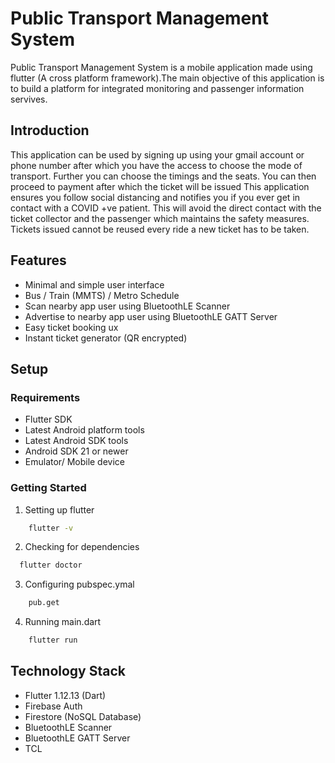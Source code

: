 # Public Transport Management System

Public Transport Management System is a mobile application made using flutter (A cross platform framework).The main objective of this application is to build a platform for integrated monitoring and passenger information servives. 

## Introduction

This application can be used by signing up using your gmail account or phone number after which you have the access to choose the mode of transport. Further you can choose the timings and the seats. You can then proceed to payment after which the ticket will be issued
This application ensures you follow social distancing and notifies you if you ever get in contact with a COVID +ve patient.
This will avoid the direct contact with the ticket collector and the passenger which maintains the safety measures. Tickets issued cannot be reused every ride a new ticket has to be taken.

## Features

- Minimal and simple user interface
- Bus / Train (MMTS) / Metro Schedule
- Scan nearby app user using BluetoothLE Scanner
- Advertise to nearby app user using BluetoothLE GATT Server
- Easy ticket booking ux
- Instant ticket generator (QR encrypted)

## Setup
### Requirements

- Flutter SDK
- Latest Android platform tools
- Latest Android SDK tools
- Android SDK 21 or newer
- Emulator/ Mobile device

### Getting Started

1. Setting up flutter

```sh
    flutter -v
  ```

 2. Checking for dependencies
 
  ```sh
    flutter doctor
  ```
  
3. Configuring pubspec.ymal

```sh
    pub.get
  ```

4. Running main.dart

```sh
    flutter run
  ```
  
## Technology Stack

- Flutter 1.12.13 (Dart)
- Firebase Auth
- Firestore (NoSQL Database)
- BluetoothLE Scanner
- BluetoothLE GATT Server
- TCL
